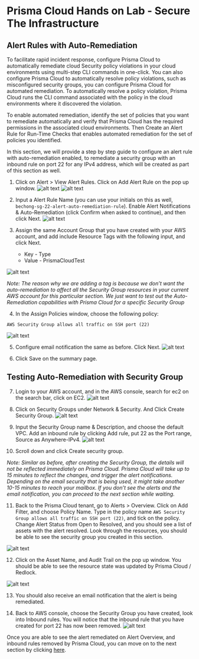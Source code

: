 # Prisma Cloud Hands on Lab - Secure The Infrastructure
## Alert Rules with Auto-Remediation
To facilitate rapid incident response, configure Prisma Cloud to automatically remediate cloud Security policy violations in your cloud environments using multi-step CLI commands in one-click. You can also configure Prisma Cloud to automatically resolve policy violations, such as misconfigured security groups, you can configure Prisma Cloud for automated remediation. To automatically resolve a policy violation, Prisma Cloud runs the CLI command associated with the policy in the cloud environments where it discovered the violation. 

To enable automated remediation, identify the set of policies that you want to remediate automatically and verify that Prisma Cloud has the required permissions in the associated cloud environments. Then Create an Alert Rule for Run-Time Checks that enables automated remediation for the set of policies you identified.

In this section, we will provide a step by step guide to configure an alert rule with auto-remediation enabled, to remediate a security group with an inbound rule on port 22 for any IPv4 address, which will be created as part of this section as well.

1. Click on Alert > View Alert Rules. Click on Add Alert Rule on the pop up window.
![alt text](/resources/pc-alertrule-1.png?raw=true)
![alt text](/resources/pc-alertrule-2.png?raw=true)

2. Input a Alert Rule Name (you can use your initials on this as well, ```bechong-sg-22-alert-auto-remediation-rule```). Enable Alert Notifications & Auto-Remediation (click Confirm when asked to continue), and then click Next.
![alt text](/resources/pc-alertruleaa-1.png?raw=true)

3. Assign the same Account Group that you have created with your AWS account, and add include Resource Tags with the following input, and click Next.
    * Key - Type
    * Value - PrismaCloudTest

![alt text](/resources/pc-alertruleaa-2.png?raw=true)

_Note: The reason why we are adding a tag is because we don’t want the auto-remediation to affect all the Security Group resources in your current AWS account for this particular section. We just want to test out the Auto-Remediation capabilities with Prisma Cloud for a specific Security Group_

4. In the Assign Policies window, choose the following policy:
```
AWS Security Group allows all traffic on SSH port (22)
```
![alt text](/resources/pc-alertruleaa-3.png?raw=true)


5. Configure email notification the same as before. Click Next.
![alt text](/resources/pc-alertrule-6.png?raw=true)

6. Click Save on the summary page.

## Testing Auto-Remediation with Security Group

7. Login to your AWS account, and in the AWS console, search for ec2 on the search bar, click on EC2.
![alt text](/resources/aws-securitygroupaa-1.png?raw=true)

8. Click on Security Groups under Network & Security. And Click Create Security Group.
![alt text](/resources/aws-securitygroupaa-2.png?raw=true)

9. Input the Security Group name & Description, and choose the default VPC. Add an inbound rule by clicking Add rule, put 22 as the Port range, Source as Anywhere-IPv4.
![alt text](/resources/aws-securitygroupaa-3.png?raw=true)

10. Scroll down and click Create security group.

_Note: Similar as before, after creating the Security Group, the details will not be reflected immediately on Prisma Cloud. Prisma Cloud will take up to 15 minutes to reflect the changes, and trigger the alert notifications. Depending on the email security that is being used, it might take another 10-15 minutes to reach your mailbox. If you don’t see the alerts and the email notification, you can proceed to the next section while waiting._

11. Back to the Prisma Cloud tenant, go to Alerts >  Overview. Click on Add Filter, and choose Policy Name. Type in the policy name ```AWS Security Group allows all traffic on SSH port (22)```, and tick on the policy. Change Alert Status from Open to Resolved, and you should see a list of assets with the alert resolved. Look through the resources, you should be able to see the security group you created in this section.

![alt text](/resources/pc-alertruleaa-4.png?raw=true)

12. Click on the Asset Name, and Audit Trail on the pop up window. You should be able to see the resource state was updated by Prisma Cloud / Redlock.

![alt text](/resources/pc-alertruleaa-5.png?raw=true)

13. You should also receive an email notification that the alert is being remediated. 

14. Back to AWS console, choose the Security Group you have created, look into Inbound rules. You will notice that the inbound rule that you have created for port 22 has now been removed.
![alt text](/resources/aws-securitygroupaa-4.png?raw=true)

Once you are able to see the alert remediated on Alert Overview, and inbound rules removed by Prisma Cloud, you can move on to the next section by clicking [here](/07-ScanningwithTerraformCloud.md).